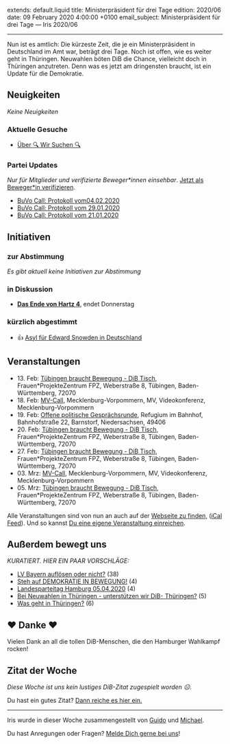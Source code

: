 
extends: default.liquid
title: Ministerpräsident für drei Tage
edition: 2020/06
date: 09 February 2020 4:00:00 +0100
email_subject: Ministerpräsident für drei Tage — Iris 2020/06

---
Nun ist es amtlich: Die kürzeste Zeit, die je ein Ministerpräsident in Deutschland im Amt war, beträgt drei Tage. Noch ist offen, wie es weiter geht in Thüringen. Neuwahlen böten DiB die Chance, vielleicht doch in Thüringen anzutreten. Denn was es jetzt am dringensten braucht, ist ein Update für die Demokratie.

## Neuigkeiten

_Keine Neuigkeiten_

### Aktuelle Gesuche

 - [Über 🔍 Wir Suchen 🔍](https://marktplatz.bewegung.jetzt/t/ueber-wir-suchen/8837)

### Partei Updates

_Nur für Mitglieder und verifizierte Beweger\*innen einsehbar_. [Jetzt als Beweger\*in verifizieren](https://bewegung.jetzt/bewegerin-werden/).

 - [BuVo Call: Protokoll vom04.02.2020](https://marktplatz.bewegung.jetzt/t/buvo-call-protokoll-vom04-02-2020/33653)
 - [BuVo Call: Protokoll vom 29.01.2020](https://marktplatz.bewegung.jetzt/t/buvo-call-protokoll-vom-29-01-2020/33596)
 - [BuVo Call: Protokoll vom 21.01.2020](https://marktplatz.bewegung.jetzt/t/buvo-call-protokoll-vom-21-01-2020/33367)

## Initiativen

### zur Abstimmung
_Es gibt aktuell keine Initiativen zur Abstimmung_

### in Diskussion
 - **[Das Ende von Hartz 4](https://abstimmen.bewegung.jetzt/initiative/296-das-ende-von-hartz-4)**, endet Donnerstag

### kürzlich abgestimmt

 - 👍 [Asyl für Edward Snowden in Deutschland](https://abstimmen.bewegung.jetzt/initiative/291-asyl-fur-edward-snowden-in-deutschland)


## Veranstaltungen

 - 13.&nbsp;Feb: [Tübingen braucht Bewegung - DiB Tisch](https://bewegung.jetzt/veranstaltungen/tuebingen-braucht-bewegung-dib-tisch-2-2020-02-13/), Frauen\*ProjekteZentrum FPZ, Weberstraße 8, Tübingen, Baden-Württemberg, 72070
 - 18.&nbsp;Feb: [MV-Call](https://bewegung.jetzt/veranstaltungen/mv-call/), Mecklenburg-Vorpommern, MV, Videokonferenz, Mecklenburg-Vorpommern
 - 19.&nbsp;Feb: [Offene politische Gesprächsrunde](https://bewegung.jetzt/veranstaltungen/offene-politische-gespraechsrunde-2020-02-19/), Refugium im Bahnhof, Bahnhofstraße 22, Barnstorf, Niedersachsen, 49406
 - 20.&nbsp;Feb: [Tübingen braucht Bewegung - DiB Tisch](https://bewegung.jetzt/veranstaltungen/tuebingen-braucht-bewegung-dib-tisch-2-2020-02-20/), Frauen\*ProjekteZentrum FPZ, Weberstraße 8, Tübingen, Baden-Württemberg, 72070
 - 27.&nbsp;Feb: [Tübingen braucht Bewegung - DiB Tisch](https://bewegung.jetzt/veranstaltungen/tuebingen-braucht-bewegung-dib-tisch-2-2020-02-27/), Frauen\*ProjekteZentrum FPZ, Weberstraße 8, Tübingen, Baden-Württemberg, 72070
 - 03.&nbsp;Mrz: [MV-Call](https://bewegung.jetzt/veranstaltungen/mv-call/), Mecklenburg-Vorpommern, MV, Videokonferenz, Mecklenburg-Vorpommern
 - 05.&nbsp;Mrz: [Tübingen braucht Bewegung - DiB Tisch](https://bewegung.jetzt/veranstaltungen/tuebingen-braucht-bewegung-dib-tisch-2-2020-03-05/), Frauen\*ProjekteZentrum FPZ, Weberstraße 8, Tübingen, Baden-Württemberg, 72070


Alle Veranstaltungen sind von nun an auch auf der [Webseite zu finden](https://bewegung.jetzt/veranstaltungen/), ([iCal Feed](https://bewegung.jetzt/?ical=1)). Und so kannst [Du eine eigene Veranstaltung einreichen](https://marktplatz.bewegung.jetzt/t/eine-veranstaltung-auf-der-webseite-einreichen/21379).


## Außerdem bewegt uns

_KURATIERT. HIER EIN PAAR VORSCHLÄGE:_
 - [LV Bayern auflösen oder nicht?](https://marktplatz.bewegung.jetzt/t/lv-bayern-aufloesen-oder-nicht/33505) (38)
 - [Steh auf DEMOKRATIE IN BEWEGUNG!](https://marktplatz.bewegung.jetzt/t/steh-auf-demokratie-in-bewegung/33675) (4)
 - [Landesparteitag Hamburg 05.04.2020](https://marktplatz.bewegung.jetzt/t/landesparteitag-hamburg-05-04-2020/33615) (4)
 - [Bei Neuwahlen in Thüringen - unterstützen wir DiB- Thüringen?](https://marktplatz.bewegung.jetzt/t/bei-neuwahlen-in-thueringen-unterstuetzen-wir-dib-thueringen/33682) (5)
 - [Was geht in Thüringen?](https://marktplatz.bewegung.jetzt/t/was-geht-in-thueringen/33678) (6)

## ❤️ Danke ❤️
Vielen Dank an all die tollen DiB-Menschen, die den Hamburger Wahlkampf rocken!

## Zitat der Woche
_Diese Woche ist uns kein lustiges DiB-Zitat zugespielt worden ☹._

Du hast ein gutes Zitat? [Dann reiche es hier ein.](https://marktplatz.bewegung.jetzt/t/lustige-dib-zitate/10175)


---

Iris wurde in dieser Woche zusammengestellt von [Guido](https://marktplatz.bewegung.jetzt/u/Guido/) und [Michael](https://marktplatz.bewegung.jetzt/u/MichaelVoss/).

Du hast Anregungen oder Fragen? [Melde Dich gerne bei uns](https://marktplatz.bewegung.jetzt/t/neu-iris-die-woechtliche-zusammenfasssung-zum-sonntagsbrunch/10990)!


